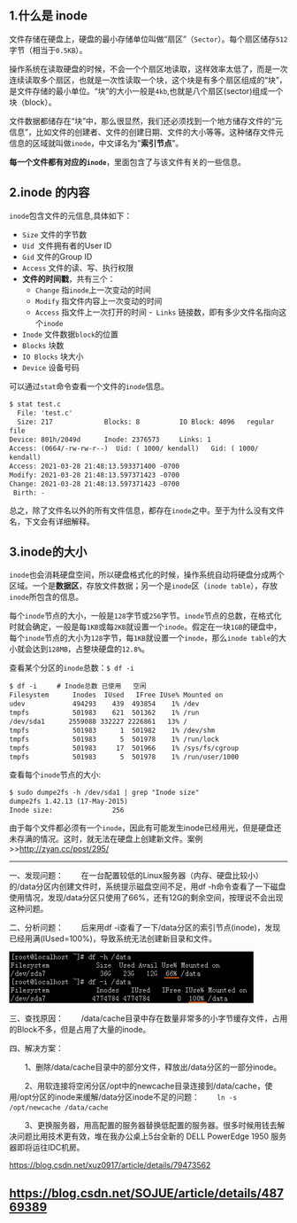 ## 1.什么是 inode

文件存储在硬盘上，硬盘的最小存储单位叫做“扇区”（`Sector`）。每个扇区储存`512`字节（相当于`0.5KB`）。

操作系统在读取硬盘的时候，不会一个个扇区地读取，这样效率太低了，而是一次连续读取多个扇区，也就是一次性读取一个块，这个块是有多个扇区组成的“块”，是文件存储的最小单位。“块”的大小一般是`4kb`,也就是八个扇区(sector)组成一个块（block）。


文件数据都储存在“块”中，那么很显然，我们还必须找到一个地方储存文件的“元信息”，比如文件的创建者、文件的创建日期、文件的大小等等。这种储存文件元信息的区域就叫做`inode`，中文译名为"**索引节点**"。

**每一个文件都有对应的`inode`**，里面包含了与该文件有关的一些信息。

## 2.inode 的内容

`inode`包含文件的元信息,具体如下：

- `Size` 文件的字节数
- `Uid `文件拥有者的User ID
- `Gid` 文件的Group ID
- `Access` 文件的读、写、执行权限
- **文件的时间戳**，共有三个：
  - `Change` 指`inode`上一次变动的时间
  - `Modify` 指文件内容上一次变动的时间
  - `Access` 指文件上一次打开的时间
-` Links` 链接数，即有多少文件名指向这个`inode`
- `Inode` 文件数据`block`的位置
- `Blocks` 块数
- `IO Blocks` 块大小
- `Device` 设备号码

可以通过`stat`命令查看一个文件的`inode`信息。
```
$ stat test.c
  File: 'test.c'
  Size: 217             Blocks: 8          IO Block: 4096   regular file
Device: 801h/2049d      Inode: 2376573     Links: 1
Access: (0664/-rw-rw-r--)  Uid: ( 1000/ kendall)   Gid: ( 1000/ kendall)
Access: 2021-03-28 21:48:13.593371400 -0700
Modify: 2021-03-28 21:48:13.597371423 -0700
Change: 2021-03-28 21:48:13.597371423 -0700
 Birth: -
```

总之，除了文件名以外的所有文件信息，都存在`inode`之中。至于为什么没有文件名，下文会有详细解释。

## 3.inode的大小

`inode`也会消耗硬盘空间，所以硬盘格式化的时候，操作系统自动将硬盘分成两个区域。一个是**数据区**，存放文件数据；另一个是`inode`区（`inode table`），存放`inode`所包含的信息。

每个`inode`节点的大小，一般是`128`字节或`256`字节。`inode`节点的总数，在格式化时就会确定，一般是每`1KB`或每`2KB`就设置一个`inode`。假定在一块`1GB`的硬盘中，每个`inode`节点的大小为`128`字节，每`1KB`就设置一个`inode`，那么`inode table`的大小就会达到`128MB`，占整块硬盘的`12.8%`。

查看某个分区的`inode`总数：`$ df -i`

```
$ df -i     # Inode总数 已使用   空闲
Filesystem      Inodes  IUsed   IFree IUse% Mounted on
udev            494293    439  493854    1% /dev
tmpfs           501983    621  501362    1% /run
/dev/sda1      2559088 332227 2226861   13% /
tmpfs           501983      1  501982    1% /dev/shm
tmpfs           501983      5  501978    1% /run/lock
tmpfs           501983     17  501966    1% /sys/fs/cgroup
tmpfs           501983      5  501978    1% /run/user/1000
```

查看每个`inode`节点的大小:

```
$ sudo dumpe2fs -h /dev/sda1 | grep "Inode size"
dumpe2fs 1.42.13 (17-May-2015)
Inode size:               256
```

由于每个文件都必须有一个`inode`，因此有可能发生inode已经用光，但是硬盘还未存满的情况。这时，就无法在硬盘上创建新文件。案例>>http://zyan.cc/post/295/

------
一、发现问题：
　　在一台配置较低的Linux服务器（内存、硬盘比较小）的/data分区内创建文件时，系统提示磁盘空间不足，用df -h命令查看了一下磁盘使用情况，发现/data分区只使用了66%，还有12G的剩余空间，按理说不会出现这种问题。

二、分析问题：
　　后来用df -i查看了一下/data分区的索引节点(inode)，发现已经用满(IUsed=100%)，导致系统无法创建新目录和文件。

![](./img/inode01.jpg)

三、查找原因：
　　/data/cache目录中存在数量非常多的小字节缓存文件，占用的Block不多，但是占用了大量的inode。

四、解决方案：

　　1、删除/data/cache目录中的部分文件，释放出/data分区的一部分inode。

　　2、用软连接将空闲分区/opt中的newcache目录连接到/data/cache，使用/opt分区的inode来缓解/data分区inode不足的问题：
　　`ln -s /opt/newcache /data/cache`

　　3、更换服务器，用高配置的服务器替换低配置的服务器。很多时候用钱去解决问题比用技术更有效，堆在我办公桌上5台全新的 DELL PowerEdge 1950 服务器即将运往IDC机房。

https://blog.csdn.net/xuz0917/article/details/79473562

https://blog.csdn.net/SOJUE/article/details/48769389
------

